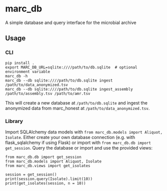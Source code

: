 # marc_db

A simple database and query interface for the microbial archive

## Usage

### CLI

```
pip install .
export MARC_DB_URL=sqlite:////path/to/db.sqlite  # optional environment variable
marc_db -h
marc_db --db sqlite:////path/to/db.sqlite ingest /path/to/data_anonymized.tsv
marc_db --db sqlite:////path/to/db.sqlite ingest_assembly /path/to/assembly.tsv /path/to/amr.tsv
```

This will create a new database at `/path/to/db.sqlite` and ingest the anonymized data from marc_honest at `/path/to/data_anonymized.tsv`.

### Library

Import SQLAlchemy data models with `from marc_db.models import Aliquot, Isolate`. Either create your own database connection (e.g. with flask_sqlalchemy if using Flask) or import with `from marc_db.db import get_session`. Query the database or import and use the provided views:

```
from marc_db.db import get_session
from marc_db.models import Aliquot, Isolate
from marc_db.views import get_isolates

session = get_session()
print(session.query(Isolate).limit(10))
print(get_isolates(session, n = 10))
```